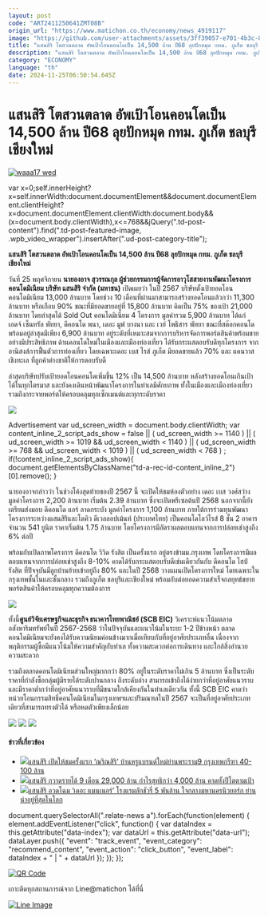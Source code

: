 ```yaml
---
layout: post
code: "ART2411250641ZMT08B"
origin_url: "https://www.matichon.co.th/economy/news_4919117"
image: "https://github.com/user-attachments/assets/3ff39057-e701-4b3c-877f-5e9173a354d0"
title: "แสนสิริ โตสวนตลาด อัพเป้าโอนคอนโดเป็น 14,500 ล้าน ปี68 ลุยปักหมุด กทม. ภูเก็ต ชลบุรี เชียงใหม่"
description: "แสนสิริ โตสวนตลาด อัพเป้าโอนคอนโดเป็น 14,500 ล้าน ปี68 ลุยปักหมุด กทม. ภูเก็ต ชลบุรี เชียงใหม่"
category: "ECONOMY"
language: "th"
date: 2024-11-25T06:50:54.645Z
---
```


# แสนสิริ โตสวนตลาด อัพเป้าโอนคอนโดเป็น 14,500 ล้าน ปี68 ลุยปักหมุด กทม. ภูเก็ต ชลบุรี เชียงใหม่

[![](https://www.matichon.co.th/wp-content/uploads/2024/11/waaa17-wed.jpg "waaa17 wed")](https://www.matichon.co.th/wp-content/uploads/2024/11/waaa17-wed.jpg)

var x=0;self.innerHeight?x=self.innerWidth:document.documentElement&&document.documentElement.clientHeight?x=document.documentElement.clientWidth:document.body&&(x=document.body.clientWidth),x<=768&&jQuery(".td-post-content").find(".td-post-featured-image, .wpb\_video\_wrapper").insertAfter(".ud-post-category-title");

**แสนสิริ โตสวนตลาด อัพเป้าโอนคอนโดเป็น 14,500 ล้าน ปี68 ลุยปักหมุด กทม. ภูเก็ต ชลบุรี เชียงใหม่**

วันที่ 25 พฤศจิกายน **นายองอาจ สุวรรณกุล ผู้ช่วยกรรมการผู้จัดการอาวุโสสายงานพัฒนาโครงการคอนโดมิเนียม บริษัท แสนสิริ จำกัด (มหาชน)** เปิดเผยว่า ในปี 2567 บริษัทตั้งเป้ายอดโอนคอนโดมิเนียม 13,000 ล้านบาท โดยช่วง 10 เดือนที่ผ่านมาสามารถสร้างยอดโอนแล้วกว่า 11,300 ล้านบาท หรือเกือบ 90% ขณะที่มียอดขายอยู่ที่ 15,800 ล้านบาท คิดเป็น 75% ของเป้า 21,000 ล้านบาท โดยล่าสุดได้ Sold Out คอนโดมิเนียม 4 โครงการ มูลค่ารวม 5,900 ล้านบาท ได้แก่ เอดจ์ เซ็นทรัล พัทยา, ดีคอนโด พนา, เดอะ มูฟ บางนา และ เวย์ โพธิสาร พัทยา ขณะที่สต๊อกคอนโดพร้อมอยู่ล่าสุดมีเพียง 6,900 ล้านบาท อยู่ระดับที่เหมาะสมจากการบริหารจัดการพอร์ตสินค้าพร้อมขายอย่างมีประสิทธิภาพ ด้านคอนโดใหม่ในเมืองและเมืองท่องเที่ยว ได้รับกระแสตอบรับดีทุกโครงการ จากอานิสงส์การฟื้นตัวการท่องเที่ยว โดยเฉพาะเดอะ เบส ไรส์ ภูเก็ต มียอดขายแล้ว 70% และ แคนวาส เชิงทะเล ที่ลูกค้าต่างชาติให้การตอบรับดี

ล่าสุดบริษัทปรับเป้ายอดโอนคอนโดเพิ่มขึ้น 12% เป็น 14,500 ล้านบาท หลังสร้างยอดโอนเกินเป้าได้ในทุกไตรมาส และยังคงเดินหน้าพัฒนาโครงการในทำเลมีศักยภาพ ทั้งในเมืองและเมืองท่องเที่ยว รวมถึงกระจายพอร์ตให้ครอบคลุมทุกเซ็กเมนต์และทุกระดับราคา

![](https://www.matichon.co.th/wp-content/uploads/2024/11/ดีคอนโด-วิวิด-รังสิต_0.jpg)

Advertisement var ud\_screen\_width = document.body.clientWidth; var content\_inline\_2\_script\_ads\_show = false || ( ud\_screen\_width >= 1140 ) || ( ud\_screen\_width >= 1019 && ud\_screen\_width < 1140 ) || ( ud\_screen\_width >= 768 && ud\_screen\_width < 1019 ) || ( ud\_screen\_width < 768 ) ; if(!content\_inline\_2\_script\_ads\_show){ document.getElementsByClassName("td-a-rec-id-content\_inline\_2")\[0\].remove(); }

นายองอาจกล่าวว่า ในช่วงโค้งสุดท้ายของปี 2567 นี้ จะเปิดให้ชมห้องตัวอย่าง เดอะ เบส วงศ์สว่าง มูลค่าโครงการ 2,200 ล้านบาท เริ่มต้น 2.39 ล้านบาท ซึ่งจะเปิดพรีเซลต้นปี 2568 นอกจากนี้ยังเตรียมส่งมอบ ดีคอนโด แอร์ ลาดกระบัง มูลค่าโครงการ 1,100 ล้านบาท ภายใต้การร่วมทุนพัฒนาโครงการระหว่างแสนสิริและโตคิว ดีเวลลอปเม้นท์ (ประเทศไทย) เป็นคอนโดโลว์ไรส์ 8 ชั้น 2 อาคาร จำนวน 541 ยูนิต ราคาเริ่มต้น 1.75 ล้านบาท โดยโครงการมีอัตราผลตอบแทนจากการปล่อยเช่าสูงถึง 6% ต่อปี

พร้อมกับเปิดภาพโครงการ ดีคอนโด วิวิด รังสิต เป็นครั้งแรก อยู่ตรงข้ามม.กรุงเทพ โดยโครงการมีผลตอบแทนจากการปล่อยเช่าสูงถึง 8-10% คาดได้รับกระแสตอบรับดีเช่นเดียวกันกับ ดีคอนโด ไฮป์ รังสิต ที่ปัจจุบันมีลูกบ้านย้ายเข้าอยู่ถึง 80% และในปี 2568 วางแผนเปิดโครงการใหม่ โดยเฉพาะในกรุงเทพชั้นในและชั้นกลาง รวมถึงภูเก็ต ชลบุรีและเชียงใหม่ พร้อมกับต่อยอดความสำเร็จกลยุทธ์ขยายพอร์ตสินค้าให้ครอบคลุมทุกความต้องการ

![](https://www.matichon.co.th/wp-content/uploads/2024/11/ดีคอนโด-แอร์-ลาดกระบัง-1_0-scaled.jpg)

ทั้งนี้**ศูนย์วิจัยเศรษฐกิจและธุรกิจ ธนาคารไทยพาณิชย์ (SCB EIC)** วิเคราะห์แนวโน้มตลาดอสังหาริมทรัพย์ในปี 2567-2568 ว่าในปัจจุบันและแนวโน้มในระยะ 1-2 ปีข้างหน้า ตลาดคอนโดมิเนียมจะยังคงได้รับความนิยมค่อนข้างมากเมื่อเทียบกับที่อยู่อาศัยประเภทอื่น เนื่องจากพฤติกรรมผู้ซื้อมีแนวโน้มให้ความสำคัญกับทำเล ทั้งความสะดวกต่อการเดินทาง และใกล้สิ่งอำนวยความสะดวก

รวมถึงตลาดคอนโดมิเนียมส่วนใหญ่มากกว่า 80% อยู่ในระดับราคาไม่เกิน 5 ล้านบาท ซึ่งเป็นระดับราคาที่กำลังซื้อกลุ่มผู้มีรายได้ระดับปานกลาง ถึงระดับล่าง สามารถเข้าถึงได้ง่ายกว่าที่อยู่อาศัยแนวราบ และมีราคาต่ำกว่าที่อยู่อาศัยแนวราบที่มีขนาดใกล้เคียงกันในทำเลเดียวกัน ทั้งนี้ SCB EIC คาดว่าหน่วยโอนกรรมสิทธิ์คอนโดมิเนียมในกรุงเทพฯและปริมณฑลในปี 2567 จะเป็นที่อยู่อาศัยประเภทเดียวที่สามารถทรงตัวได้ หรือหดตัวเพียงเล็กน้อย

![](https://www.matichon.co.th/wp-content/uploads/2024/11/ดีคอนโด-แอร์-ลาดกระบัง-2_0-scaled.jpg) ![](https://www.matichon.co.th/wp-content/uploads/2024/11/เดอะ-เบส-วงศ์สว่าง-1_0-scaled.jpg) ![](https://www.matichon.co.th/wp-content/uploads/2024/11/เดอะ-เบส-วงศ์สว่าง-2_0-scaled.jpg)

#### ข่าวที่เกี่ยวข้อง

*   [![](https://www.matichon.co.th/wp-content/uploads/2024/11/gvdd8-wed.jpg)แสนสิริ เปิดให้ชมครั้งแรก ‘ณริณสิริ’ บ้านหรูแบรนด์ใหม่ย่านพระราม9 กรุงเทพกรีฑา 40-100 ล้าน](https://www.matichon.co.th/economy/news_4901852)
*   [![](https://www.matichon.co.th/wp-content/uploads/2024/11/แสนสิริ4564.jpg)แสนสิริ กวาดรายได้ 9 เดือน 29,000 ล้าน กำไรสุทธิกว่า 4,000 ล้าน คาดทั้งปีโตตามเป้า](https://www.matichon.co.th/economy/news_4895915)
*   [![](https://www.matichon.co.th/wp-content/uploads/2024/11/mokp11-wed.jpg)แสนสิริ อวดโฉม ‘เดอะ แมนเนอร์’ โรงแรมลักชัวรี่ 5 พันล้าน ใจกลางมหานครนิวยอร์ก ย่านน่าอยู่ที่สุดในโลก](https://www.matichon.co.th/economy/news_4885973)

document.querySelectorAll(".relate-news a").forEach(function(element) { element.addEventListener("click", function() { var dataIndex = this.getAttribute("data-index"); var dataUrl = this.getAttribute("data-url"); dataLayer.push({ "event": "track\_event", "event\_category": "recommend\_content", "event\_action": "click\_button", "event\_label": dataIndex + " | " + dataUrl }); }); });

[![QR Code](https://www.matichon.co.th/wp-content/uploads/2023/07/wob1371z.jpg)](https://lin.ee/ht0nDxX)

เกาะติดทุกสถานการณ์จาก Line@matichon ได้ที่นี่

[![Line Image](https://www.matichon.co.th/wp-content/uploads/2023/07/th.png)](https://lin.ee/ht0nDxX)